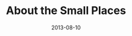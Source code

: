 ---
layout: message
category: message
series: "God Is ____"
title: "About the Small Places"
date: 2013-08-10
audio-description: "Mosa Sono gives us a South African perspective on who God is."
audio: "http://www.crossroads.net/players/media/hq/god_is_05.mp3"
audio-title: "About the Small Places"
audio-duration: "40:14"
video-description: "Mosa Sono gives us a South African perspective on who God is."
video-title: "About the Small Places"
video: "https://s3.amazonaws.com/crossroadsvideomessages/god_is_05.mp4"
video-poster: "https://www.crossroads.net/uploadedfiles/god_is_05_still.jpg"
program-description: "Program - Week 5 God is_____."
program: "http://www.crossroads.net/players/media/hq/08_10-11_13Program_LO.pdf"
program-title: "About the Small Places"
---